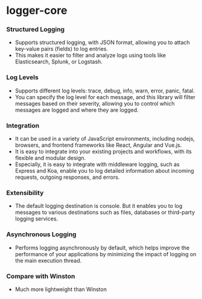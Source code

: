 # logger-core

### Structured Logging
 - Supports structured logging, with JSON format, allowing you to attach key-value pairs (fields) to log entries.
 - This makes it easier to filter and analyze logs using tools like Elasticsearch, Splunk, or Logstash.

### Log Levels
- Supports different log levels: trace, debug, info, warn, error, panic, fatal.
- You can specify the log level for each message, and this library will filter messages based on their severity, allowing you to control which messages are logged and where they are logged.

### Integration
- It can be used in a variety of JavaScript environments, including nodejs, browsers, and frontend frameworks like React, Angular and Vue.js.
- It is easy to integrate into your existing projects and workflows, with its flexible and modular design.
- Especially, it is easy to integrate with middleware logging, such as Express and Koa, enable you to log detailed information about incoming requests, outgoing responses, and errors.

### Extensibility
- The default logging destination is console. But it enables you to log messages to various destinations such as files, databases or third-party logging services.

### Asynchronous Logging
- Performs logging asynchronously by default, which helps improve the performance of your applications by minimizing the impact of logging on the main execution thread.

### Compare with Winston
- Much more lightweight than Winston
